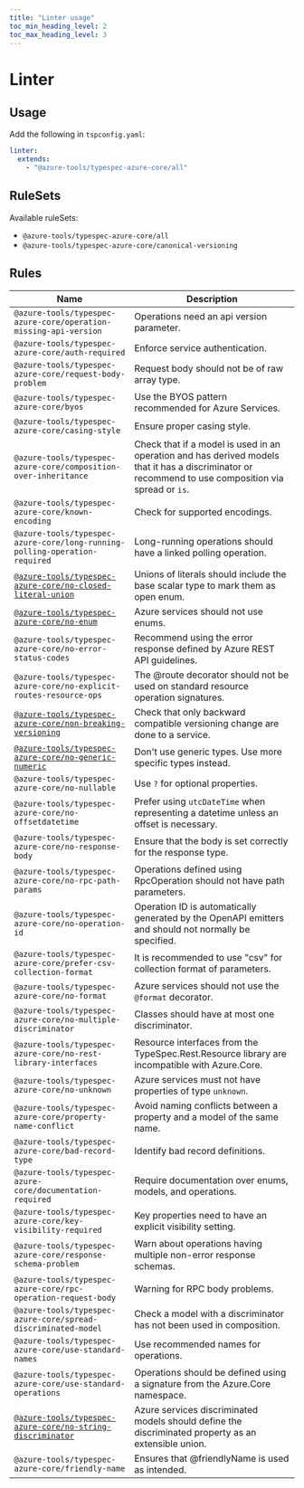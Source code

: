 ```yaml
---
title: "Linter usage"
toc_min_heading_level: 2
toc_max_heading_level: 3
---
```


# Linter

## Usage

Add the following in `tspconfig.yaml`:

```yaml
linter:
  extends:
    - "@azure-tools/typespec-azure-core/all"
```

## RuleSets

Available ruleSets:

- `@azure-tools/typespec-azure-core/all`
- `@azure-tools/typespec-azure-core/canonical-versioning`

## Rules

| Name                                                                                                                 | Description                                                                                                                                          |
| -------------------------------------------------------------------------------------------------------------------- | ---------------------------------------------------------------------------------------------------------------------------------------------------- |
| `@azure-tools/typespec-azure-core/operation-missing-api-version`                                                     | Operations need an api version parameter.                                                                                                            |
| `@azure-tools/typespec-azure-core/auth-required`                                                                     | Enforce service authentication.                                                                                                                      |
| `@azure-tools/typespec-azure-core/request-body-problem`                                                              | Request body should not be of raw array type.                                                                                                        |
| `@azure-tools/typespec-azure-core/byos`                                                                              | Use the BYOS pattern recommended for Azure Services.                                                                                                 |
| `@azure-tools/typespec-azure-core/casing-style`                                                                      | Ensure proper casing style.                                                                                                                          |
| `@azure-tools/typespec-azure-core/composition-over-inheritance`                                                      | Check that if a model is used in an operation and has derived models that it has a discriminator or recommend to use composition via spread or `is`. |
| `@azure-tools/typespec-azure-core/known-encoding`                                                                    | Check for supported encodings.                                                                                                                       |
| `@azure-tools/typespec-azure-core/long-running-polling-operation-required`                                           | Long-running operations should have a linked polling operation.                                                                                      |
| [`@azure-tools/typespec-azure-core/no-closed-literal-union`](/libraries/azure-core/rules/no-closed-literal-union.md) | Unions of literals should include the base scalar type to mark them as open enum.                                                                    |
| [`@azure-tools/typespec-azure-core/no-enum`](/libraries/azure-core/rules/no-enum.md)                                 | Azure services should not use enums.                                                                                                                 |
| `@azure-tools/typespec-azure-core/no-error-status-codes`                                                             | Recommend using the error response defined by Azure REST API guidelines.                                                                             |
| `@azure-tools/typespec-azure-core/no-explicit-routes-resource-ops`                                                   | The @route decorator should not be used on standard resource operation signatures.                                                                   |
| [`@azure-tools/typespec-azure-core/non-breaking-versioning`](/libraries/azure-core/rules/non-breaking-versioning.md) | Check that only backward compatible versioning change are done to a service.                                                                         |
| [`@azure-tools/typespec-azure-core/no-generic-numeric`](/libraries/azure-core/rules/no-generic-numeric.md)           | Don't use generic types. Use more specific types instead.                                                                                            |
| `@azure-tools/typespec-azure-core/no-nullable`                                                                       | Use `?` for optional properties.                                                                                                                     |
| `@azure-tools/typespec-azure-core/no-offsetdatetime`                                                                 | Prefer using `utcDateTime` when representing a datetime unless an offset is necessary.                                                               |
| `@azure-tools/typespec-azure-core/no-response-body`                                                                  | Ensure that the body is set correctly for the response type.                                                                                         |
| `@azure-tools/typespec-azure-core/no-rpc-path-params`                                                                | Operations defined using RpcOperation should not have path parameters.                                                                               |
| `@azure-tools/typespec-azure-core/no-operation-id`                                                                   | Operation ID is automatically generated by the OpenAPI emitters and should not normally be specified.                                                |
| `@azure-tools/typespec-azure-core/prefer-csv-collection-format`                                                      | It is recommended to use "csv" for collection format of parameters.                                                                                  |
| `@azure-tools/typespec-azure-core/no-format`                                                                         | Azure services should not use the `@format` decorator.                                                                                               |
| `@azure-tools/typespec-azure-core/no-multiple-discriminator`                                                         | Classes should have at most one discriminator.                                                                                                       |
| `@azure-tools/typespec-azure-core/no-rest-library-interfaces`                                                        | Resource interfaces from the TypeSpec.Rest.Resource library are incompatible with Azure.Core.                                                        |
| `@azure-tools/typespec-azure-core/no-unknown`                                                                        | Azure services must not have properties of type `unknown`.                                                                                           |
| `@azure-tools/typespec-azure-core/property-name-conflict`                                                            | Avoid naming conflicts between a property and a model of the same name.                                                                              |
| `@azure-tools/typespec-azure-core/bad-record-type`                                                                   | Identify bad record definitions.                                                                                                                     |
| `@azure-tools/typespec-azure-core/documentation-required`                                                            | Require documentation over enums, models, and operations.                                                                                            |
| `@azure-tools/typespec-azure-core/key-visibility-required`                                                           | Key properties need to have an explicit visibility setting.                                                                                          |
| `@azure-tools/typespec-azure-core/response-schema-problem`                                                           | Warn about operations having multiple non-error response schemas.                                                                                    |
| `@azure-tools/typespec-azure-core/rpc-operation-request-body`                                                        | Warning for RPC body problems.                                                                                                                       |
| `@azure-tools/typespec-azure-core/spread-discriminated-model`                                                        | Check a model with a discriminator has not been used in composition.                                                                                 |
| `@azure-tools/typespec-azure-core/use-standard-names`                                                                | Use recommended names for operations.                                                                                                                |
| `@azure-tools/typespec-azure-core/use-standard-operations`                                                           | Operations should be defined using a signature from the Azure.Core namespace.                                                                        |
| [`@azure-tools/typespec-azure-core/no-string-discriminator`](/libraries/azure-core/rules/no-string-discriminator.md) | Azure services discriminated models should define the discriminated property as an extensible union.                                                 |
| `@azure-tools/typespec-azure-core/friendly-name`                                                                     | Ensures that @friendlyName is used as intended.                                                                                                      |
